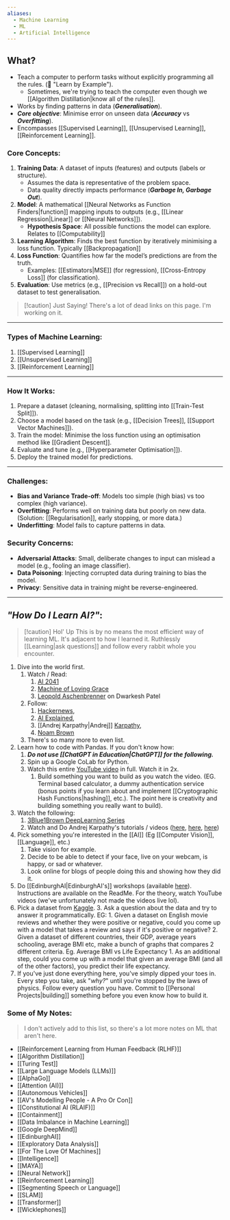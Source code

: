 ```yaml
---
aliases:
  - Machine Learning
  - ML
  - Artificial Intelligence
---
```


## What?
- Teach a computer to perform tasks without explicitly programming all the rules. (🧠 "Learn by Example").
	- Sometimes, we're trying to teach the computer even though we [[Algorithm Distillation|know all of the rules]].
- Works by finding patterns in data (***Generalisation***).
- ***Core objective***: Minimise error on unseen data (***Accuracy*** vs ***Overfitting***).
- Encompasses [[Supervised Learning]], [[Unsupervised Learning]], [[Reinforcement Learning]].

### Core Concepts:
1. **Training Data**: A dataset of inputs (features) and outputs (labels or structure). 
   - Assumes the data is representative of the problem space. 
   - Data quality directly impacts performance (***Garbage In, Garbage Out***). 
2. **Model**: A mathematical [[Neural Networks as Function Finders|function]] mapping inputs to outputs (e.g., [[Linear Regression|Linear]] or [[Neural Networks]]).
   - **Hypothesis Space**: All possible functions the model can explore. Relates to [[Computability]]
3. **Learning Algorithm**: Finds the best function by iteratively minimising a loss function. Typically [[Backpropagation]]
4. **Loss Function**: Quantifies how far the model’s predictions are from the truth.
   - Examples: [[Estimators|MSE]] (for regression), [[Cross-Entropy Loss]] (for classification).
5. **Evaluation**: Use metrics (e.g., [[Precision vs Recall]]) on a hold-out dataset to test generalisation.

> [!caution] Just Saying!
> There's a lot of dead links on this page. I'm working on it. 
---
### Types of Machine Learning:
1. [[Supervised Learning]]
2. [[Unsupervised Learning]]
3. [[Reinforcement Learning]]

---

### How It Works:
1. Prepare a dataset (cleaning, normalising, splitting into [[Train-Test Split]]).
2. Choose a model based on the task (e.g., [[Decision Trees]], [[Support Vector Machines]]).
3. Train the model: Minimise the loss function using an optimisation method like [[Gradient Descent]].
4. Evaluate and tune (e.g., [[Hyperparameter Optimisation]]).
5. Deploy the trained model for predictions. 

---

### Challenges:
- **Bias and Variance Trade-off**: Models too simple (high bias) vs too complex (high variance).
- **Overfitting**: Performs well on training data but poorly on new data. (Solution: [[Regularisation]], early stopping, or more data.)
- **Underfitting**: Model fails to capture patterns in data. 

### Security Concerns:
- **Adversarial Attacks**: Small, deliberate changes to input can mislead a model (e.g., fooling an image classifier).
- **Data Poisoning**: Injecting corrupted data during training to bias the model.
- **Privacy**: Sensitive data in training might be reverse-engineered.

---

## *"How Do I Learn AI?"*:

> [!caution] Hol' Up
> This is by no means the most efficient way of learning ML. It's adjacent to how I learned it. Ruthlessly [[Learning|ask questions]] and follow every rabbit whole you encounter.

1. Dive into the world first. 
	1. Watch / Read:
		1. [AI 2041](https://www.penguin.co.uk/books/445514/ai-2041-by-qiufan-kai-fu-lee-and-chen/9780753559024)
		2. [Machine of Loving Grace](https://darioamodei.com/machines-of-loving-grace)
		3. [Leopold Aschenbrenner](https://www.youtube.com/watch?v=zdbVtZIn9IM) on Dwarkesh Patel
	3. Follow:
		1. [Hackernews](https://news.ycombinator.com), 
		2. [AI Explained](https://www.youtube.com/@aiexplained-official), 
		3. [[Andrej Karpathy|Andrej]] [Karpathy](https://x.com/karpathy), 
		4. [Noam Brown](https://x.com/polynoamial)
	4. There's so many more to even list.
3. Learn how to code with Pandas. If you don't know how:
	1. ***Do not use [[ChatGPT in Education|ChatGPT]] for the following.***
	2. Spin up a Google CoLab for Python. 
	3. Watch this entire [YouTube video](https://youtu.be/rfscVS0vtbw?si=-FbeXP0X9NdubI6W) in full. Watch it in 2x. 
		1. Build something you want to build as you watch the video. (EG. Terminal based calculator, a dummy authentication service (bonus points if you learn about and implement [[Cryptographic Hash Functions|hashing]], etc.). The point here is creativity and building something you really want to build). 
4. Watch the following:
	1. [3Blue1Brown DeepLearning Series](https://www.youtube.com/watch?v=aircAruvnKk&list=PLZHQObOWTQDNU6R1_67000Dx_ZCJB-3pi)
	2. Watch and Do Andrej Karpathy's tutorials / videos ([here](https://www.youtube.com/watch?v=zjkBMFhNj_g), [here](https://www.youtube.com/watch?v=kCc8FmEb1nY), [here](https://youtu.be/zduSFxRajkE?si=P8X9-ClP4bT3ni5z))
5. Pick something you're interested in the [[AI]] (Eg [[Computer Vision]], [[Language]], etc.)
	1. Take vision for example. 
	2. Decide to be able to detect if your face, live on your webcam, is happy, or sad or whatever. 
	3. Look online for blogs of people doing this and showing how they did it. 
6. Do [[EdinburghAI|EdinburghAI's]] workshops (available [here](https://github.com/EdinburghAI/workshops)). Instructions are available on the ReadMe. For the theory, watch YouTube videos (we've unfortunately not made the videos live lol). 
7. Pick a dataset from [Kaggle](https://www.kaggle.com/datasets). 
	3. Ask a question about the data and try to answer it programmatically. EG:
		1. Given a dataset on English movie reviews and whether they were positive or negative, could you come up with a model that takes a review and says if it's positive or negative?
		2. Given a dataset of different countries, their GDP, average years schooling, average BMI etc, make a bunch of graphs that compares 2 different criteria. Eg. Average BMI vs Life Expectancy
			1. As an additional step, could you come up with a model that given an average BMI (and all of the other factors), you predict their life expectancy.
8. If you've just done everything here, you've simply dipped your toes in. Every step you take, ask "*why?*" until you're stopped by the laws of physics. Follow every question you have. Commit to [[Personal Projects|building]] something before you even know how to build it. 

### Some of My Notes:

> I don't actively add to this list, so there's a lot more notes on ML that aren't here.


- [[Reinforcement Learning from Human Feedback (RLHF)]]
- [[Algorithm Distillation]]
- [[Turing Test]]
- [[Large Language Models (LLMs)]]
- [[AlphaGo]]
- [[Attention (AI)]]
- [[Autonomous Vehicles]]
- [[AV's Modelling People - A Pro Or Con]]
- [[Constitutional AI (RLAIF)]]
- [[Containment]]
- [[Data Imbalance in Machine Learning]]
- [[Google DeepMind]]
- [[EdinburghAI]]
- [[Exploratory Data Analysis]]
- [[For The Love Of Machines]]
- [[Intelligence]]
- [[MAYA]]
- [[Neural Network]]
- [[Reinforcement Learning]]
- [[Segmenting Speech or Language]]
- [[SLAM]]
- [[Transformer]]
- [[Wicklephones]]